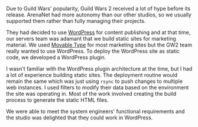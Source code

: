 Due to Guild Wars' popularity, Guild Wars 2 received a lot of hype before its release. ArenaNet had more autonomy than our other studios, so we usually supported them rather than fully managing their projects. 

They had decided to use [WordPress](https://wordpress.com/) for content publishing and at that time, our servers team was adamant that we build static sites for marketing material. We used [Movable Type](https://movabletype.org/) for most marketing sites but the GW2 team really wanted to use WordPress. To deploy the WordPress site as static code, we developed a WordPress plugin. 

I wasn't familiar with the WordPress plugin architecture at the time, but I had a lot of experience building static sites. The deployment routine would remain the same which was just using `rsync` to push changes to multiple web instances. I used filters to modify their data based on the environment the site was operating in. Most of the work involved creating the build process to generate the static HTML files.

We were able to meet the system engineers' functional requirements and the studio was delighted that they could work in WordPress.


